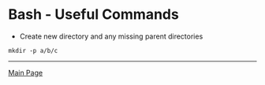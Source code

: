 # Bash - Useful Commands

- Create new directory and any missing parent directories

`mkdir -p a/b/c`

---

[Main Page](../README.md)
